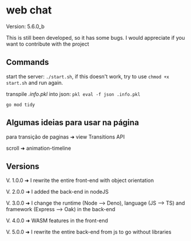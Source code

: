 ﻿# web chat

Version: 5.6.0_b

This is still been developed, so it has some bugs. I would appreciate if you want to contribute with the project

## Commands

start the server: `./start.sh`, if this doesn't work, try to use `chmod +x start.sh` and run again.

transpile *.info.pkl* into json: `pkl eval -f json .info.pkl`

`go mod tidy`

## Algumas ideias para usar na página

para transição de paginas ➜ view Transitions API

scroll ➜ animation-timeline

## Versions

V. 1.0.0 ➜ I rewrite the entire front-end with object orientation

V. 2.0.0 ➜ I added the back-end in nodeJS

V. 3.0.0 ➜ I change the runtime (Node --> Deno), language (JS --> TS) and framework (Express --> Oak) in the back-end

V. 4.0.0 ➜ WASM features in the front-end

V. 5.0.0 ➜ I rewrite the entire back-end from js to go without libraries
